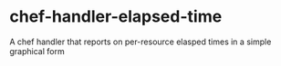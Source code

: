 chef-handler-elapsed-time
=========================

A chef handler that reports on per-resource elasped times in a simple graphical form